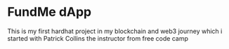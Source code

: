 # FundMe dApp

This is my first hardhat project in my blockchain and web3 journey which i started with Patrick Collins the instructor from free code camp



```shell

```
